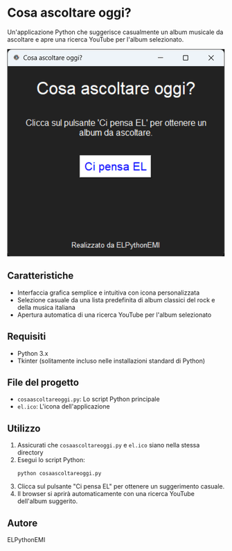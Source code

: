 # Cosa ascoltare oggi?

Un'applicazione Python che suggerisce casualmente un album musicale da ascoltare e apre una ricerca YouTube per l'album selezionato.


[![Cosa-ascoltare-oggi Screenshot](ascolto.png)](ascolto.png)

## Caratteristiche

- Interfaccia grafica semplice e intuitiva con icona personalizzata
- Selezione casuale da una lista predefinita di album classici del rock e della musica italiana
- Apertura automatica di una ricerca YouTube per l'album selezionato

## Requisiti

- Python 3.x
- Tkinter (solitamente incluso nelle installazioni standard di Python)

## File del progetto

- `cosaascoltareoggi.py`: Lo script Python principale
- `el.ico`: L'icona dell'applicazione

## Utilizzo

1. Assicurati che `cosaascoltareoggi.py` e `el.ico` siano nella stessa directory
2. Esegui lo script Python:
   ```
   python cosaascoltareoggi.py
   ```
3. Clicca sul pulsante "Ci pensa EL" per ottenere un suggerimento casuale.
4. Il browser si aprirà automaticamente con una ricerca YouTube dell'album suggerito.

## Autore

ELPythonEMI

